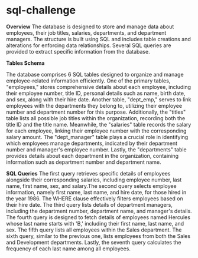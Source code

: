 # sql-challenge

**Overview**
  The database is designed to store and manage data about employees, their job titles, salaries, departments, and department managers. The structure is built using SQL and includes table creations and alterations for enforcing data relationships. Several SQL queries are provided to extract specific information from the database.

**Tables Schema**

  The database comprises 6 SQL tables designed to organize and manage employee-related information efficiently. One of the primary tables, "employees," stores comprehensive details about each employee, including their employee number, title ID, personal details such as name, birth date, and sex, along with their hire date. Another table, "dept_emp," serves to link employees with the departments they belong to, utilizing their employee number and department number for this purpose. Additionally, the "titles" table lists all possible job titles within the organization, recording both the title ID and the title name. Meanwhile, the "salaries" table records the salary for each employee, linking their employee number with the corresponding salary amount. The "dept_manager" table plays a crucial role in identifying which employees manage departments, indicated by their department number and manager's employee number. Lastly, the "departments" table provides details about each department in the organization, containing information such as department number and department name.

**SQL Queries**
  The first query retrieves specific details of employees alongside their corresponding salaries, including employee number, last name, first name, sex, and salary.The second query selects employee information, namely first name, last name, and hire date, for those hired in the year 1986. The WHERE clause effectively filters employees based on their hire date. The third query lists details of department managers, including the department number, department name, and manager's details. The fourth query is designed to fetch details of employees named Hercules whose last name starts with 'B,' including their first name, last name, and sex. The fifth query lists all employees within the Sales department. The sixth query, similar to the previous one, lists employees from both the Sales and Development departments. Lastly, the seventh query calculates the frequency of each last name among all employees.
